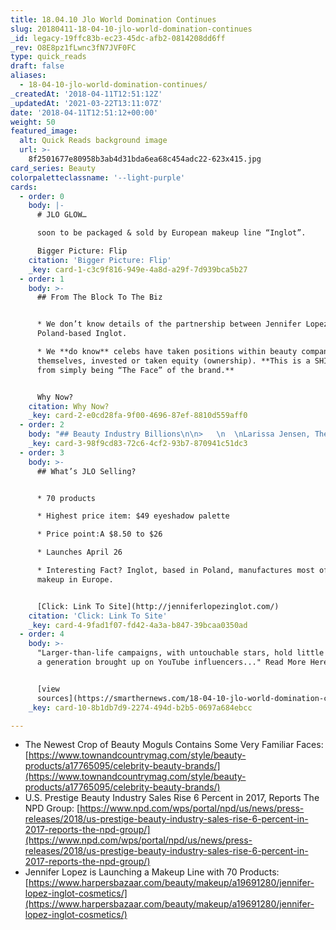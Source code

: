 ```yaml
---
title: 18.04.10 Jlo World Domination Continues
slug: 20180411-18-04-10-jlo-world-domination-continues
_id: legacy-19ffc83b-ec23-45dc-afb2-0814208dd6ff
_rev: O8E8pz1fLwnc3fN7JVF0FC
type: quick_reads
draft: false
aliases:
  - 18-04-10-jlo-world-domination-continues/
_createdAt: '2018-04-11T12:51:12Z'
_updatedAt: '2021-03-22T13:11:07Z'
date: '2018-04-11T12:51:12+00:00'
weight: 50
featured_image:
  alt: Quick Reads background image
  url: >-
    8f2501677e80958b3ab4d31bda6ea68c454adc22-623x415.jpg
card_series: Beauty
colorpaletteclassname: '--light-purple'
cards:
  - order: 0
    body: |-
      # JLO GLOW…

      soon to be packaged & sold by European makeup line “Inglot”.

      Bigger Picture: Flip
    citation: 'Bigger Picture: Flip'
    _key: card-1-c3c9f816-949e-4a8d-a29f-7d939bca5b27
  - order: 1
    body: >-
      ## From The Block To The Biz


      * We don’t know details of the partnership between Jennifer Lopez &
      Poland-based Inglot.

      * We **do know** celebs have taken positions within beauty companies
      themselves, invested or taken equity (ownership). **This is a SHIFT away
      from simply being “The Face” of the brand.**


      Why Now?
    citation: Why Now?
    _key: card-2-e0cd28fa-9f00-4696-87ef-8810d559aff0
  - order: 2
    body: "## Beauty Industry Billions\n\n>   \n  \nLarissa Jensen, The NPD Group\n\n* $17.7 B = U.S. beauty business.\n* Makeup = biggest segment.”As beauty brands and retailers look to understand a\x18what’s next’…their focus should be on developing new and alternative ways to engage with consumers.”"
    _key: card-3-98f9cd83-72c6-4cf2-93b7-870941c51dc3
  - order: 3
    body: >-
      ## What’s JLO Selling?


      * 70 products

      * Highest price item: $49 eyeshadow palette

      * Price point:A $8.50 to $26

      * Launches April 26

      * Interesting Fact? Inglot, based in Poland, manufactures most of its
      makeup in Europe.


      [Click: Link To Site](http://jenniferlopezinglot.com/)
    citation: 'Click: Link To Site'
    _key: card-4-9fad1f07-fd42-4a3a-b847-39bcaa0350ad
  - order: 4
    body: >-
      "Larger-than-life campaigns, with untouchable stars, hold little appeal to
      a generation brought up on YouTube influencers..." Read More Here:


      [view
      sources](https://smarthernews.com/18-04-10-jlo-world-domination-continues/)
    _key: card-10-8b1db7d9-2274-494d-b2b5-0697a684ebcc

---
```

* The Newest Crop of Beauty Moguls Contains Some Very Familiar Faces: [https://www.townandcountrymag.com/style/beauty-products/a17765095/celebrity-beauty-brands/](https://www.townandcountrymag.com/style/beauty-products/a17765095/celebrity-beauty-brands/)
* U.S. Prestige Beauty Industry Sales Rise 6 Percent in 2017, Reports The NPD Group: [https://www.npd.com/wps/portal/npd/us/news/press-releases/2018/us-prestige-beauty-industry-sales-rise-6-percent-in-2017-reports-the-npd-group/](https://www.npd.com/wps/portal/npd/us/news/press-releases/2018/us-prestige-beauty-industry-sales-rise-6-percent-in-2017-reports-the-npd-group/)
* Jennifer Lopez is Launching a Makeup Line with 70 Products: [https://www.harpersbazaar.com/beauty/makeup/a19691280/jennifer-lopez-inglot-cosmetics/](https://www.harpersbazaar.com/beauty/makeup/a19691280/jennifer-lopez-inglot-cosmetics/)